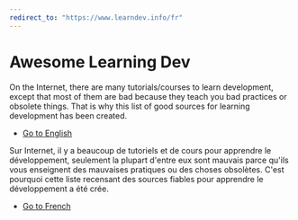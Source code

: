 ```yaml
---
redirect_to: "https://www.learndev.info/fr"
---
```


# Awesome Learning Dev

On the Internet, there are many tutorials/courses to learn development, except that most of them are bad because they teach you bad practices or obsolete things. That is why this list of good sources for learning development has been created.

- [Go to English](https://www.learndev.info/en)

Sur Internet, il y a beaucoup de tutoriels et de cours pour apprendre le développement, seulement la plupart d'entre eux sont mauvais parce qu'ils vous enseignent des mauvaises pratiques ou des choses obsolètes. C'est pourquoi cette liste recensant des sources fiables pour apprendre le développement a été crée.

- [Go to French](https://www.learndev.info/fr)
